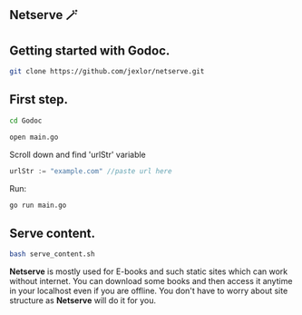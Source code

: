 ## Netserve 🪄

Getting started with Godoc.
----------------------------
```bash
git clone https://github.com/jexlor/netserve.git
```

First step.
----------------------------
```bash
cd Godoc
```
```bash
open main.go
```
Scroll down and find 'urlStr' variable 
```go
urlStr := "example.com" //paste url here
```
Run:

```bash
go run main.go
```
Serve content.
---------------------------
```bash
bash serve_content.sh
```

<strong>Netserve</strong> is mostly used for E-books and such static sites which can work without internet. You can download some books and then access it anytime in your localhost even if you are offline.
You don't have to worry about site structure as <strong>Netserve</strong> will do it for you.
